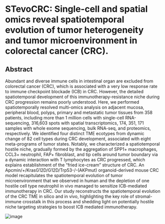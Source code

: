# STevoCRC: Single-cell and spatial omics reveal spatiotemporal evolution of tumor heterogeneity and tumor microenvironment in colorectal cancer (CRC).
## Abstract
Abundant and diverse immune cells in intestinal organ are excluded from colorectal cancer (CRC), which is associated with a very low response rate to immune checkpoint blockade (ICB) in CRC. However, the detailed spatiotemporal development of this immunotherapy-resistance niche during CRC progression remains poorly understood. Here, we performed spatiotemporally resolved multi-omics analysis on adjacent mucosa, peripheral blood, polyps, primary and metastatic tumor tissues from 358 patients, including more than 1 million cells with single-cell RNA-sequencing, 316,603 spots with spatial transcriptomics, 174, 351, 171 samples with whole exome sequencing, bulk RNA-seq, and proteomics, respectively. We identified four distinct TME ecotypes from dynamic change of 82 cell types during CRC development, associated with eight meta-programs of tumor states. Notably, we characterized a spatiotemporal hostile niche, gradually formed by the aggregation of SPP1+ macrophages, CCL3+ neutrophil, FAP+ fibroblast, and tip cells around tumor boundary via a dynamic interaction with T lymphocytes as CRC progressed, which explains establishment of the “fried ice-cream” structure of CRC. An Apcmin/+/KrasG12D/G12D/Trp53-/-(AKPmut) organoid-derived mouse CRC model recapitulates the spatiotemporal evolution of tumor microenvironment that we observed in human and the depletion of one hostile cell type neutrophil in vivo managed to sensitize ICB-mediated immunotherapy in CRC. Our study reconstructs the spatiotemporal evolution of the CRC TME in silico and in vivo, highlighting the key role of stromal-immune crosstalk in this process and shedding light on potentially hostile niche targeting strategies to boost ICB mediated immunotherapy.

![image](https://github.com/Yelab2020/STevoCRC/assets/97086137/39435d15-bc57-4172-b65e-0ca9997e2e1b)
